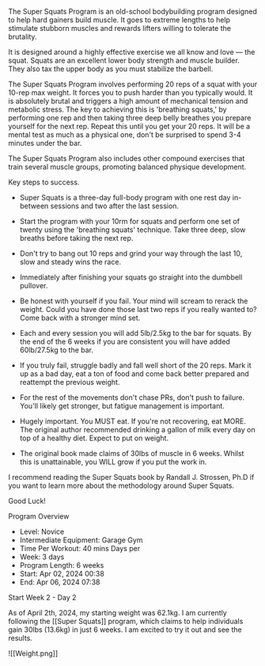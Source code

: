 The Super Squats Program is an old-school bodybuilding program designed to help hard gainers build muscle. It goes to extreme lengths to help stimulate stubborn muscles and rewards lifters willing to tolerate the brutality.

It is designed around a highly effective exercise we all know and love — the squat. Squats are an excellent lower body strength and muscle builder. They also tax the upper body as you must stabilize the barbell.

The Super Squats Program involves performing 20 reps of a squat with your 10-rep max weight. It forces you to push harder than you typically would. It is absolutely brutal and triggers a high amount of mechanical tension and metabolic stress. The key to achieving this is 'breathing squats,' by performing one rep and then taking three deep belly breathes you prepare yourself for the next rep. Repeat this until you get your 20 reps. It will be a mental test as much as a physical one, don't be surprised to spend 3-4 minutes under the bar.

The Super Squats Program also includes other compound exercises that train several muscle groups, promoting balanced physique development.

Key steps to success.

- Super Squats is a three-day full-body program with one rest day in-between sessions and two after the last session.

- Start the program with your 10rm for squats and perform one set of twenty using the 'breathing squats' technique. Take three deep, slow breaths before taking the next rep.

- Don't try to bang out 10 reps and grind your way through the last 10, slow and steady wins the race.

- Immediately after finishing your squats go straight into the dumbbell pullover.

- Be honest with yourself if you fail. Your mind will scream to rerack the weight. Could you have done those last two reps if you really wanted to? Come back with a stronger mind set.

- Each and every session you will add 5lb/2.5kg to the bar for squats. By the end of the 6 weeks if you are consistent you will have added 60lb/27.5kg to the bar.

- If you truly fail, struggle badly and fall well short of the 20 reps. Mark it up as a bad day, eat a ton of food and come back better prepared and reattempt the previous weight.

- For the rest of the movements don't chase PRs, don't push to failure. You'll likely get stronger, but fatigue management is important.

- Hugely important. You MUST eat. If you're not recovering, eat MORE. The original author recommended drinking a gallon of milk every day on top of a healthy diet. Expect to put on weight.

- The original book made claims of 30lbs of muscle in 6 weeks. Whilst this is unattainable, you WILL grow if you put the work in.

I recommend reading the Super Squats book by Randall J. Strossen, Ph.D if you want to learn more about the methodology around Super Squats.

Good Luck!

Program Overview

- Level: Novice
- Intermediate Equipment: Garage Gym 
- Time Per Workout: 40 mins Days per 
- Week: 3 days 
- Program Length: 6 weeks 
- Start: Apr 02, 2024 00:38 
- End: Apr 06, 2024 07:38

Start Week 2 - Day 2

As of April 2th, 2024, my starting weight was 62.1kg. I am currently following the [[Super Squats]] program, which claims to help individuals gain 30lbs (13.6kg) in just 6 weeks. I am excited to try it out and see the results.

![[Weight.png]]